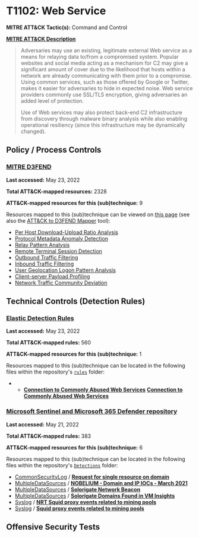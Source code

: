 # T1102: Web Service
**MITRE ATT&CK Tactic(s):** Command and Control

**[MITRE ATT&CK Description](https://attack.mitre.org/techniques/T1102)**
<blockquote>Adversaries may use an existing, legitimate external Web service as a means for relaying data to/from a compromised system. Popular websites and social media acting as a mechanism for C2 may give a significant amount of cover due to the likelihood that hosts within a network are already communicating with them prior to a compromise. Using common services, such as those offered by Google or Twitter, makes it easier for adversaries to hide in expected noise. Web service providers commonly use SSL/TLS encryption, giving adversaries an added level of protection.

Use of Web services may also protect back-end C2 infrastructure from discovery through malware binary analysis while also enabling operational resiliency (since this infrastructure may be dynamically changed).</blockquote>

## Policy / Process Controls
### [MITRE D3FEND](https://d3fend.mitre.org/)
**Last accessed:** May 23, 2022

**Total ATT&CK-mapped resources:** 2328

**ATT&CK-mapped resources for this (sub)technique:** 9

Resources mapped to this (sub)technique can be viewed on [this page](https://d3fend.mitre.org/) (see also the [ATT&CK to D3FEND Mapper](https://d3fend.mitre.org/tools/attack-mapper) tool):

* [Per Host Download-Upload Ratio Analysis](https://d3fend.mitre.org/technique/d3f:PerHostDownload-UploadRatioAnalysis)
* [Protocol Metadata Anomaly Detection](https://d3fend.mitre.org/technique/d3f:ProtocolMetadataAnomalyDetection)
* [Relay Pattern Analysis](https://d3fend.mitre.org/technique/d3f:RelayPatternAnalysis)
* [Remote Terminal Session Detection](https://d3fend.mitre.org/technique/d3f:RemoteTerminalSessionDetection)
* [Outbound Traffic Filtering](https://d3fend.mitre.org/technique/d3f:OutboundTrafficFiltering)
* [Inbound Traffic Filtering](https://d3fend.mitre.org/technique/d3f:InboundTrafficFiltering)
* [User Geolocation Logon Pattern Analysis](https://d3fend.mitre.org/technique/d3f:UserGeolocationLogonPatternAnalysis)
* [Client-server Payload Profiling](https://d3fend.mitre.org/technique/d3f:Client-serverPayloadProfiling)
* [Network Traffic Community Deviation](https://d3fend.mitre.org/technique/d3f:NetworkTrafficCommunityDeviation)

## Technical Controls (Detection Rules)
### [Elastic Detection Rules](https://github.com/elastic/detection-rules)
**Last accessed:** May 23, 2022

**Total ATT&CK-mapped rules:** 560

**ATT&CK-mapped resources for this (sub)technique:** 1

Resources mapped to this (sub)technique can be located in the following files within the repository's <code>[rules](https://github.com/elastic/detection-rules/tree/main/rules)</code> folder:

* * **[Connection to Commonly Abused Web Services](https://github.com/elastic/detection-rules/blob/main/rules/windows/command_and_control_common_webservices.toml)**
**[Connection to Commonly Abused Web Services](https://github.com/elastic/detection-rules/blob/main/rules/windows/command_and_control_common_webservices.toml)**

### [Microsoft Sentinel and Microsoft 365 Defender repository](https://github.com/Azure/Azure-Sentinel)
**Last accessed:** May 21, 2022

**Total ATT&CK-mapped rules:** 383

**ATT&CK-mapped resources for this (sub)technique:** 6

Resources mapped to this (sub)technique can be located in the following files within the repository's <code>[Detections](https://github.com/Azure/Azure-Sentinel/tree/master/Detections)</code> folder:

* [CommonSecurityLog](https://github.com/Azure/Azure-Sentinel/tree/master/Detections/CommonSecurityLog/) / **[Request for single resource on domain](https://github.com/Azure/Azure-Sentinel/blob/master/Detections/CommonSecurityLog/Zscaler-LowVolumeDomainRequests.yaml)**
* [MultipleDataSources](https://github.com/Azure/Azure-Sentinel/tree/master/Detections/MultipleDataSources/) / **[NOBELIUM - Domain and IP IOCs - March 2021](https://github.com/Azure/Azure-Sentinel/blob/master/Detections/MultipleDataSources/NOBELIUM_DomainIOCsMarch2021.yaml)**
* [MultipleDataSources](https://github.com/Azure/Azure-Sentinel/tree/master/Detections/MultipleDataSources/) / **[Solorigate Network Beacon](https://github.com/Azure/Azure-Sentinel/blob/master/Detections/MultipleDataSources/Solorigate-Network-Beacon.yaml)**
* [MultipleDataSources](https://github.com/Azure/Azure-Sentinel/tree/master/Detections/MultipleDataSources/) / **[Solorigate Domains Found in VM Insights](https://github.com/Azure/Azure-Sentinel/blob/master/Detections/MultipleDataSources/Solorigate-VM-Network.yaml)**
* [Syslog](https://github.com/Azure/Azure-Sentinel/tree/master/Detections/Syslog/) / **[NRT Squid proxy events related to mining pools](https://github.com/Azure/Azure-Sentinel/blob/master/Detections/Syslog/NRT_squid_events_for_mining_pools.yaml)**
* [Syslog](https://github.com/Azure/Azure-Sentinel/tree/master/Detections/Syslog/) / **[Squid proxy events related to mining pools](https://github.com/Azure/Azure-Sentinel/blob/master/Detections/Syslog/squid_cryptomining_pools.yaml)**


## Offensive Security Tests
